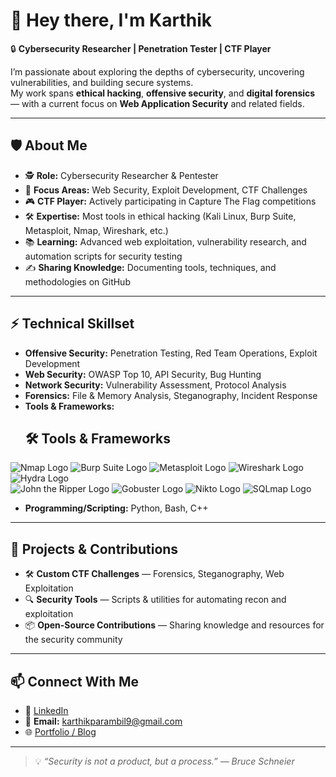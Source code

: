 # 👋 Hey there, I'm Karthik  

🔒 **Cybersecurity Researcher | Penetration Tester | CTF Player**  

I’m passionate about exploring the depths of cybersecurity, uncovering vulnerabilities, and building secure systems.  
My work spans **ethical hacking**, **offensive security**, and **digital forensics** — with a current focus on **Web Application Security** and related fields.

---

## 🛡 About Me  
- 🕵️ **Role:** Cybersecurity Researcher & Pentester  
- 🎯 **Focus Areas:** Web Security, Exploit Development, CTF Challenges  
- 🎮 **CTF Player:** Actively participating in Capture The Flag competitions  
- 🛠 **Expertise:** Most tools in ethical hacking (Kali Linux, Burp Suite, Metasploit, Nmap, Wireshark, etc.)  
- 📚 **Learning:** Advanced web exploitation, vulnerability research, and automation scripts for security testing  
- ✍️ **Sharing Knowledge:** Documenting tools, techniques, and methodologies on GitHub

---

## ⚡ Technical Skillset  
- **Offensive Security:** Penetration Testing, Red Team Operations, Exploit Development  
- **Web Security:** OWASP Top 10, API Security, Bug Hunting  
- **Network Security:** Vulnerability Assessment, Protocol Analysis  
- **Forensics:** File & Memory Analysis, Steganography, Incident Response  
- **Tools & Frameworks:**  
  ## 🛠 Tools & Frameworks  

![Nmap Logo](https://www.google.com/imgres?q=nmap%20logo%20png&imgurl=https%3A%2F%2Fupload.wikimedia.org%2Fwikipedia%2Fcommons%2F7%2F73%2FLogo_nmap.png&imgrefurl=https%3A%2F%2Fcommons.wikimedia.org%2Fwiki%2FFile%3ALogo_nmap.png&docid=hpgHGAcLRCPDqM&tbnid=n6NL9IC8fgEr6M&vet=12ahUKEwiugLyowoSPAxVUzDgGHY-gPX8QM3oECBkQAA..i&w=336&h=180&hcb=2&ved=2ahUKEwiugLyowoSPAxVUzDgGHY-gPX8QM3oECBkQAA)  ![Burp Suite Logo]( )  ![Metasploit Logo]( )  ![Wireshark Logo]( )  ![Hydra Logo]( )  
![John the Ripper Logo]( )  ![Gobuster Logo]( )  ![Nikto Logo]( )  ![SQLmap Logo]( )  

- **Programming/Scripting:** Python, Bash, C++

---

## 🚀 Projects & Contributions  
- 🛠 **Custom CTF Challenges** — Forensics, Steganography, Web Exploitation  
- 🔍 **Security Tools** — Scripts & utilities for automating recon and exploitation  
- 📦 **Open-Source Contributions** — Sharing knowledge and resources for the security community  

---

## 📫 Connect With Me  
- 💼 [LinkedIn](www.linkedin.com/in/karthikparambil9)
- 📧 **Email:** karthikparambil9@gmail.com  
- 🌐 [Portfolio / Blog](https://yourwebsite.com)  

---

> 💡 *“Security is not a product, but a process.” — Bruce Schneier*  

